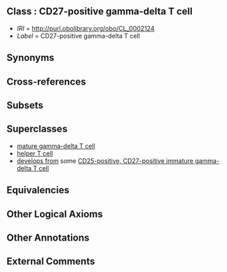 
## Class : CD27-positive gamma-delta T cell

 * *IRI* = http://purl.obolibrary.org/obo/CL_0002124
 * *Label* = CD27-positive gamma-delta T cell

## Synonyms


## Cross-references


## Subsets


## Superclasses

 * [mature gamma-delta T cell](../../CL/00/CL_0000800.md)
 * [helper T cell](../../CL/12/CL_0000912.md)
 * [develops from](../../RO/02/RO_0002202.md) some [CD25-positive, CD27-positive immature gamma-delta T cell](../../CL/26/CL_0002126.md)

## Equivalencies


## Other Logical Axioms


## Other Annotations


## External Comments

